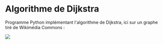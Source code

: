 # Algorithme de Dijkstra

Programme Python implémentant l'algorithme de Dijkstra, ici sur un graphe tiré de Wikimédia Commons :


![](https://upload.wikimedia.org/wikipedia/commons/2/29/DijkstraBis01.svg)
